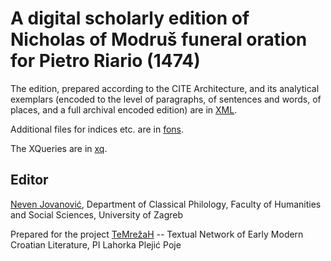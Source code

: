 # A digital scholarly edition of Nicholas of Modruš funeral oration for Pietro Riario (1474)

The edition, prepared according to the CITE Architecture, and its analytical exemplars 
(encoded to the level of paragraphs, of sentences and words, of places, and a full archival encoded edition) are in [XML](XML).

Additional files for indices etc. are in [fons](fons).

The XQueries are in [xq](xq).

## Editor

[Neven Jovanović](orcid.org/0000-0002-9119-399X), Department of Classical Philology, Faculty of Humanities and Social Sciences, 
University of Zagreb

Prepared for the project [TeMrežaH](http://temrezah.ffzg.unizg.hr) -- 
Textual Network of Early Modern Croatian Literature, PI Lahorka Plejić Poje




